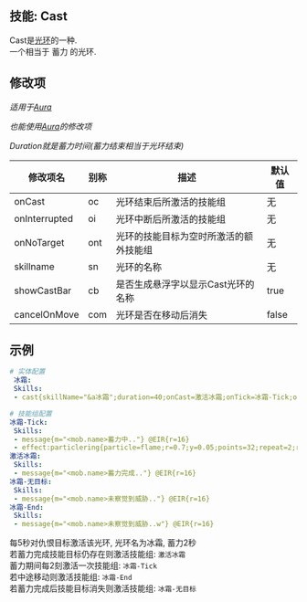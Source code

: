 技能: Cast
--------------------------

Cast是[光环](技能/列表/Aura)的一种.  
一个相当于 蓄力 的光环.

修改项
----------

*适用于[Aura](技能/列表/Aura)*

*也能使用[Aura](技能/列表/Aura)的修改项*

*Duration就是蓄力时间(蓄力结束相当于光环结束)*

| 修改项名 | 别称    | 描述                                                                                                    | 默认值 |
|-----------|------------|----------------------------------------------------------------------------------------------------------------|---------------|
| onCast        | oc      | 光环结束后所激活的技能组 | 无 |
| onInterrupted | oi      | 光环中断后所激活的技能组  | 无 |
| onNoTarget    | ont     | 光环的技能目标为空时所激活的额外技能组 | 无 |
| skillname     | sn      | 光环的名称 | 无 |
| showCastBar   | cb      | 是否生成悬浮字以显示Cast光环的名称 | true    |
| cancelOnMove  | com     | 光环是否在移动后消失 | false   |

示例
--------

```yaml
# 实体配置
 冰霜:
 Skills:
 - cast{skillName="&a冰霜";duration=40;onCast=激活冰霜;onTick=冰霜-Tick;onInterrupted=冰霜-End;onNoTargets=冰霜-无目标;cancelOnMove=true;showCastBar=true} @target ~onTimer:100

# 技能组配置
冰霜-Tick:
 Skills:
 - message{m="<mob.name>蓄力中.."} @EIR{r=16}
 - effect:particlering{particle=flame;r=0.7;y=0.05;points=32;repeat=2;repeatInterval=20;d=true} @origin
激活冰霜:
 Skills:
 - message{m="<mob.name>蓄力完成.."} @EIR{r=16}
冰霜-无目标:
 Skills:
 - message{m="<mob.name>未察觉到威胁.."} @EIR{r=16}
冰霜-End:
 Skills:
 - message{m="<mob.name>未察觉到威胁..w"} @EIR{r=16}
```
每5秒对仇恨目标激活该光环, 光环名为冰霜, 蓄力2秒  
若蓄力完成技能目标仍存在则激活技能组: `激活冰霜`  
蓄力期间每2刻激活一次技能组: `冰霜-Tick`  
若中途移动则激活技能组: `冰霜-End`  
若蓄力完成后技能目标消失则激活技能组: `冰霜-无目标`